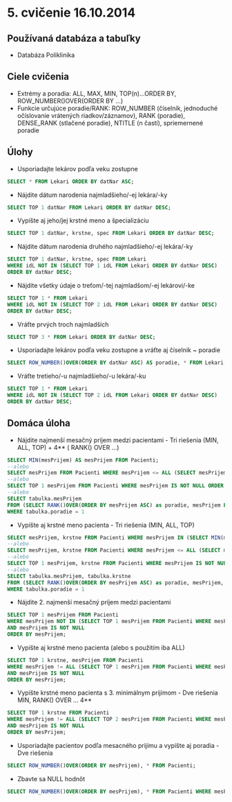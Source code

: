 # 5. cvičenie 16.10.2014
## Používaná databáza a tabuľky
* Databáza Poliklinika

## Ciele cvičenia
* Extrémy a poradia: ALL, MAX, MIN, TOP(n)...ORDER BY, ROW_NUMBER()OVER(ORDER BY ...)
* Funkcie určujúce poradie/RANK: ROW_NUMBER (číselník, jednoduché očíslovanie vrátených riadkov/záznamov), RANK (poradie), DENSE_RANK (stlačené poradie), NTITLE (n častí), spriemernené poradie

## Úlohy
* Usporiadajte lekárov podľa veku zostupne
```SQL
SELECT * FROM Lekari ORDER BY datNar ASC;
```
* Nájdite dátum narodenia najmladšieho/-ej lekára/-ky
```SQL
SELECT TOP 1 datNar FROM Lekari ORDER BY datNar DESC;
```
* Vypíšte aj jeho/jej krstné meno a špecializáciu
```SQL
SELECT TOP 1 datNar, krstne, spec FROM Lekari ORDER BY datNar DESC;
```
* Nájdite dátum narodenia druhého najmladšieho/-ej lekára/-ky
```SQL
SELECT TOP 1 datNar, krstne, spec FROM Lekari
WHERE idL NOT IN (SELECT TOP 1 idL FROM Lekari ORDER BY datNar DESC)
ORDER BY datNar DESC;
```
* Nájdite všetky údaje o treťom/-tej najmladšom/-ej lekárovi/-ke
```SQL
SELECT TOP 1 * FROM Lekari
WHERE idL NOT IN (SELECT TOP 2 idL FROM Lekari ORDER BY datNar DESC)
ORDER BY datNar DESC;
```
* Vráťte prvých troch najmladších
```SQL
SELECT TOP 3 * FROM Lekari ORDER BY datNar DESC;
```
* Usporiadajte lekárov podľa veku zostupne a vráťte aj číselnik ~ poradie
```SQL
SELECT ROW_NUMBER()OVER(ORDER BY datNar ASC) AS poradie, * FROM Lekari;
```
* Vráťte tretieho/-u najmladšieho/-u lekára/-ku
```SQL
SELECT TOP 1 * FROM Lekari
WHERE idL NOT IN (SELECT TOP 2 idL FROM Lekari ORDER BY datNar DESC)
ORDER BY datNar DESC;
```

## Domáca úloha
* Nájdite najmenší mesačný príjem medzi pacientami - Tri riešenia (MIN, ALL, TOP) + 4** ( RANK() OVER ...)
```SQL
SELECT MIN(mesPrijem) AS mesPrijem FROM Pacienti;
--alebo
SELECT mesPrijem FROM Pacienti WHERE mesPrijem <= ALL (SELECT mesPrijem FROM Pacienti WHERE mesPrijem IS NOT NULL);
--alebo
SELECT TOP 1 mesPrijem FROM Pacienti WHERE mesPrijem IS NOT NULL ORDER BY mesPrijem ASC;
--alebo
SELECT tabulka.mesPrijem
FROM (SELECT RANK()OVER(ORDER BY mesPrijem ASC) as poradie, mesPrijem FROM Pacienti WHERE mesPrijem IS NOT NULL) as tabulka
WHERE tabulka.poradie = 1
```
* Vypíšte aj krstné meno pacienta - Tri riešenia (MIN, ALL, TOP)
```SQL
SELECT mesPrijem, krstne FROM Pacienti WHERE mesPrijem IN (SELECT MIN(mesPrijem) AS mesPrijem FROM Pacienti);
--alebo
SELECT mesPrijem, krstne FROM Pacienti WHERE mesPrijem <= ALL (SELECT mesPrijem FROM Pacienti WHERE mesPrijem IS NOT NULL);
--alebo
SELECT TOP 1 mesPrijem, krstne FROM Pacienti WHERE mesPrijem IS NOT NULL ORDER BY mesPrijem ASC;
--alebo
SELECT tabulka.mesPrijem, tabulka.krstne
FROM (SELECT RANK()OVER(ORDER BY mesPrijem ASC) as poradie, mesPrijem, krstne FROM Pacienti WHERE mesPrijem IS NOT NULL) as tabulka
WHERE tabulka.poradie = 1
```
* Nájdite 2. najmenší mesačný príjem medzi pacientami
```SQL
SELECT TOP 1 mesPrijem FROM Pacienti
WHERE mesPrijem NOT IN (SELECT TOP 1 mesPrijem FROM Pacienti WHERE mesPrijem IS NOT NULL ORDER BY mesPrijem)
AND mesPrijem IS NOT NULL
ORDER BY mesPrijem;
```
* Vypíšte aj krstné meno pacienta (alebo s použitím iba ALL)
```SQL
SELECT TOP 1 krstne, mesPrijem FROM Pacienti
WHERE mesPrijem != ALL (SELECT TOP 1 mesPrijem FROM Pacienti WHERE mesPrijem IS NOT NULL ORDER BY mesPrijem)
AND mesPrijem IS NOT NULL
ORDER BY mesPrijem;
```
* Vypíšte krstné meno pacienta s 3. minimálnym prijímom - Dve riešenia MIN, RANK() OVER ... 4**
```SQL
SELECT TOP 1 krstne FROM Pacienti
WHERE mesPrijem != ALL (SELECT TOP 2 mesPrijem FROM Pacienti WHERE mesPrijem IS NOT NULL ORDER BY mesPrijem)
AND mesPrijem IS NOT NULL
ORDER BY mesPrijem;
```
* Usporiadajte pacientov podľa mesacného prijímu a vypíšte aj poradia - Dve riešenia
```SQL
SELECT ROW_NUMBER()OVER(ORDER BY mesPrijem), * FROM Pacienti;
```
* Zbavte sa NULL hodnôt
```SQL
SELECT ROW_NUMBER()OVER(ORDER BY mesPrijem), * FROM Pacienti WHERE mesPrijem IS NOT NULL;
```
